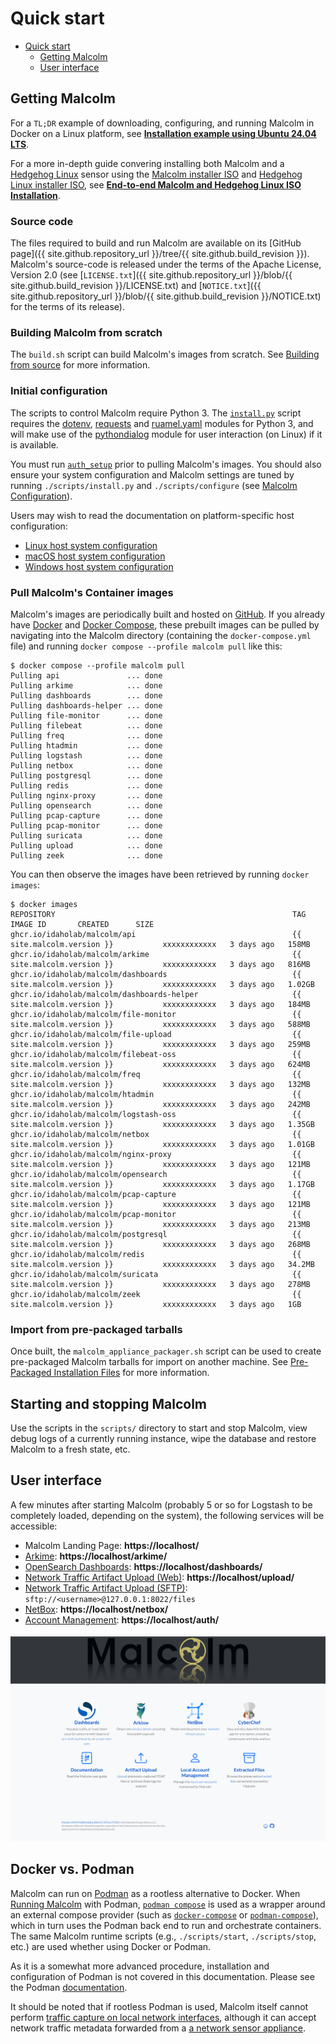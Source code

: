 # <a name="QuickStart"></a>Quick start

* [Quick start](#QuickStart)
    - [Getting Malcolm](#GetMalcolm)
    - [User interface](#UserInterfaceURLs)

## <a name="GetMalcolm"></a>Getting Malcolm

For a `TL;DR` example of downloading, configuring, and running Malcolm in Docker on a Linux platform, see **[Installation example using Ubuntu 24.04 LTS](ubuntu-install-example.md#InstallationExample)**.

For a more in-depth guide convering installing both Malcolm and a [Hedgehog Linux](hedgehog.md) sensor using the [Malcolm installer ISO](malcolm-iso.md#ISO) and [Hedgehog Linux installer ISO](hedgehog-installation.md#HedgehogInstallation), see **[End-to-end Malcolm and Hedgehog Linux ISO Installation](malcolm-hedgehog-e2e-iso-install.md#InstallationExample)**.

### Source code

The files required to build and run Malcolm are available on its [GitHub page]({{ site.github.repository_url }}/tree/{{ site.github.build_revision }}). Malcolm's source-code is released under the terms of the Apache License, Version 2.0 (see [`LICENSE.txt`]({{ site.github.repository_url }}/blob/{{ site.github.build_revision }}/LICENSE.txt) and [`NOTICE.txt`]({{ site.github.repository_url }}/blob/{{ site.github.build_revision }}/NOTICE.txt) for the terms of its release).

### Building Malcolm from scratch

The `build.sh` script can build Malcolm's images from scratch. See [Building from source](development.md#Build) for more information.

### Initial configuration

The scripts to control Malcolm require Python 3. The [`install.py`](malcolm-config.md#ConfigAndTuning) script requires the [dotenv](https://github.com/theskumar/python-dotenv), [requests](https://docs.python-requests.org/en/latest/) and [ruamel.yaml](https://yaml.readthedocs.io/en/latest/) modules for Python 3, and will make use of the [pythondialog](https://pythondialog.sourceforge.io/) module for user interaction (on Linux) if it is available.

You must run [`auth_setup`](authsetup.md#AuthSetup) prior to pulling Malcolm's images. You should also ensure your system configuration and Malcolm settings are tuned by running `./scripts/install.py` and `./scripts/configure` (see [Malcolm Configuration](malcolm-config.md#ConfigAndTuning)).

Users may wish to read the documentation on platform-specific host configuration:

* [Linux host system configuration](host-config-linux.md#HostSystemConfigLinux)
* [macOS host system configuration](host-config-macos.md#HostSystemConfigMac)
* [Windows host system configuration](host-config-windows.md#HostSystemConfigWindows)

### Pull Malcolm's Container images

Malcolm's images are periodically built and hosted on [GitHub](https://github.com/orgs/idaholab/packages?repo_name=Malcolm). If you already have [Docker](https://www.docker.com/) and [Docker Compose](https://docs.docker.com/compose/), these prebuilt images can be pulled by navigating into the Malcolm directory (containing the `docker-compose.yml` file) and running `docker compose --profile malcolm pull` like this:
```
$ docker compose --profile malcolm pull
Pulling api               ... done
Pulling arkime            ... done
Pulling dashboards        ... done
Pulling dashboards-helper ... done
Pulling file-monitor      ... done
Pulling filebeat          ... done
Pulling freq              ... done
Pulling htadmin           ... done
Pulling logstash          ... done
Pulling netbox            ... done
Pulling postgresql        ... done
Pulling redis             ... done
Pulling nginx-proxy       ... done
Pulling opensearch        ... done
Pulling pcap-capture      ... done
Pulling pcap-monitor      ... done
Pulling suricata          ... done
Pulling upload            ... done
Pulling zeek              ... done
```

You can then observe the images have been retrieved by running `docker images`:
```
$ docker images
REPOSITORY                                                     TAG               IMAGE ID       CREATED      SIZE
ghcr.io/idaholab/malcolm/api                                   {{ site.malcolm.version }}           xxxxxxxxxxxx   3 days ago   158MB
ghcr.io/idaholab/malcolm/arkime                                {{ site.malcolm.version }}           xxxxxxxxxxxx   3 days ago   816MB
ghcr.io/idaholab/malcolm/dashboards                            {{ site.malcolm.version }}           xxxxxxxxxxxx   3 days ago   1.02GB
ghcr.io/idaholab/malcolm/dashboards-helper                     {{ site.malcolm.version }}           xxxxxxxxxxxx   3 days ago   184MB
ghcr.io/idaholab/malcolm/file-monitor                          {{ site.malcolm.version }}           xxxxxxxxxxxx   3 days ago   588MB
ghcr.io/idaholab/malcolm/file-upload                           {{ site.malcolm.version }}           xxxxxxxxxxxx   3 days ago   259MB
ghcr.io/idaholab/malcolm/filebeat-oss                          {{ site.malcolm.version }}           xxxxxxxxxxxx   3 days ago   624MB
ghcr.io/idaholab/malcolm/freq                                  {{ site.malcolm.version }}           xxxxxxxxxxxx   3 days ago   132MB
ghcr.io/idaholab/malcolm/htadmin                               {{ site.malcolm.version }}           xxxxxxxxxxxx   3 days ago   242MB
ghcr.io/idaholab/malcolm/logstash-oss                          {{ site.malcolm.version }}           xxxxxxxxxxxx   3 days ago   1.35GB
ghcr.io/idaholab/malcolm/netbox                                {{ site.malcolm.version }}           xxxxxxxxxxxx   3 days ago   1.01GB
ghcr.io/idaholab/malcolm/nginx-proxy                           {{ site.malcolm.version }}           xxxxxxxxxxxx   3 days ago   121MB
ghcr.io/idaholab/malcolm/opensearch                            {{ site.malcolm.version }}           xxxxxxxxxxxx   3 days ago   1.17GB
ghcr.io/idaholab/malcolm/pcap-capture                          {{ site.malcolm.version }}           xxxxxxxxxxxx   3 days ago   121MB
ghcr.io/idaholab/malcolm/pcap-monitor                          {{ site.malcolm.version }}           xxxxxxxxxxxx   3 days ago   213MB
ghcr.io/idaholab/malcolm/postgresql                            {{ site.malcolm.version }}           xxxxxxxxxxxx   3 days ago   268MB
ghcr.io/idaholab/malcolm/redis                                 {{ site.malcolm.version }}           xxxxxxxxxxxx   3 days ago   34.2MB
ghcr.io/idaholab/malcolm/suricata                              {{ site.malcolm.version }}           xxxxxxxxxxxx   3 days ago   278MB
ghcr.io/idaholab/malcolm/zeek                                  {{ site.malcolm.version }}           xxxxxxxxxxxx   3 days ago   1GB
```

### Import from pre-packaged tarballs

Once built, the `malcolm_appliance_packager.sh` script can be used to create pre-packaged Malcolm tarballs for import on another machine. See [Pre-Packaged Installation Files](development.md#Packager) for more information.

## Starting and stopping Malcolm

Use the scripts in the `scripts/` directory to start and stop Malcolm, view debug logs of a currently running
instance, wipe the database and restore Malcolm to a fresh state, etc.

## <a name="UserInterfaceURLs"></a>User interface

A few minutes after starting Malcolm (probably 5 or so for Logstash to be completely loaded, depending on the system), the following services will be accessible:

* Malcolm Landing Page: **https://localhost/**
* [Arkime](https://arkime.com/): **https://localhost/arkime/**
* [OpenSearch Dashboards](https://opensearch.org/docs/latest/dashboards/index/): **https://localhost/dashboards/**
* [Network Traffic Artifact Upload (Web)](upload.md#Upload): **https://localhost/upload/**
* [Network Traffic Artifact Upload (SFTP)](upload.md#Upload): `sftp://<username>@127.0.0.1:8022/files`
* [NetBox](asset-interaction-analysis.md#AssetInteractionAnalysis): **https://localhost/netbox/**
* [Account Management](authsetup.md#AuthBasicAccountManagement): **https://localhost/auth/**

![Malcolm Landing Page](./images/screenshots/malcolm_landing_page.png)

## <a name="DockerVPodman"></a>Docker vs. Podman

Malcolm can run on [Podman](https://podman.io) as a rootless alternative to Docker. When [Running Malcolm](running.md#Running) with Podman, [`podman compose`](https://docs.podman.io/en/latest/markdown/podman-compose.1.html) is used as a wrapper around an external compose provider (such as [`docker-compose`](https://docs.docker.com/compose/) or [`podman-compose`](https://github.com/containers/podman-compose)), which in turn uses the Podman back end to run and orchestrate containers. The same Malcolm runtime scripts (e.g., `./scripts/start`, `./scripts/stop`, etc.) are used whether using Docker or Podman.

As it is a somewhat more advanced procedure, installation and configuration of Podman is not covered in this documentation. Please see the Podman [documentation](https://podman.io/docs/installation).

It should be noted that if rootless Podman is used, Malcolm itself cannot perform [traffic capture on local network interfaces](live-analysis.md#LocalPCAP), although it can accept network traffic metadata forwarded from a [a network sensor appliance](live-analysis.md#Hedgehog).